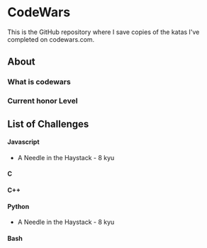 # CodeWars

This is the GitHub repository where I save copies of the katas I've completed on codewars.com.

## About

### What is codewars

### Current honor Level

## List of Challenges

#### Javascript

- A Needle in the Haystack - 8 kyu

#### C

#### C++

#### Python

- A Needle in the Haystack - 8 kyu

#### Bash
